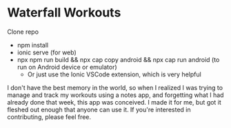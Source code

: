# Waterfall Workouts

Clone repo
- npm install
- ionic serve (for web)
- npx npm run build && npx cap copy android && npx cap run android (to run on Android device or emulator)
    - Or just use the Ionic VSCode extension, which is very helpful

I don't have the best memory in the world, so when I realized I was trying to manage and track my workouts using a notes app, and forgetting what I had already done that week, this app was conceived. I made it for me, but got it fleshed out enough that anyone can use it. If you're interested in contributing, please feel free. 
